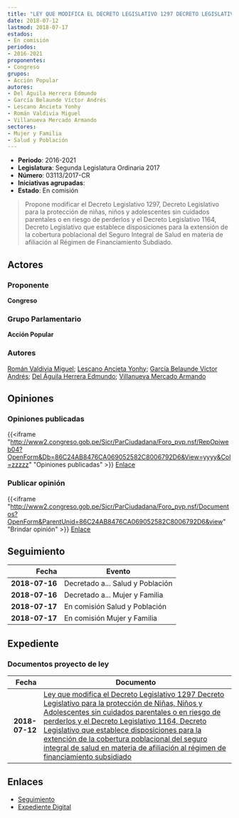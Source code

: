```yaml
---
title: "LEY QUE MODIFICA EL DECRETO LEGISLATIVO 1297 DECRETO LEGISLATIVO PARA LA PROTECCIÓN DE NIÑAS, NIÑOS Y ADOLESCENTES SIN CUIDADOS PARENTALES O EN RIESGO DE PERDERLOS Y EL DECRETO LEGISLATIVO 1164, DECRETO LEGISLATIVO QUE ESTABLECE DISPOSICIONES PARA LA EXTENSIÓN DE LA COBERTURA POBLACIONAL DEL SEGURO INTEGRAL DE SALUD EN MATERIA DE AFILIACIÓN AL RÉGIMEN DE FINANCIAMIENTO SUBSIDIARIO"
date: 2018-07-12
lastmod: 2018-07-17
estados:
- En comisión
periodos:
- 2016-2021
proponentes:
- Congreso
grupos:
- Acción Popular
autores:
- Del Águila Herrera Edmundo
- García Belaunde Víctor Andrés
- Lescano Ancieta Yonhy
- Román Valdivia Miguel
- Villanueva Mercado Armando
sectores:
- Mujer y Familia
- Salud y Población
---
```

- **Periodo**: 2016-2021
- **Legislatura**: Segunda Legislatura Ordinaria 2017
- **Número**: 03113/2017-CR
- **Iniciativas agrupadas**: 
- **Estado**: En comisión

> Propone modificar el Decreto Legislativo 1297, Decreto Legislativo para la protección de niñas, niños y adolescentes sin cuidados parentales o en riesgo de perderlos y el Decreto Legislativo 1164, Decreto Legislativo que establece disposiciones para la extensión de la cobertura poblacional del Seguro Integral de Salud en materia de afiliación al Régimen de Financiamiento Subdiado.


## Actores

### Proponente

**Congreso**

### Grupo Parlamentario

**Acción Popular**

### Autores

[Román Valdivia Miguel](mailto:mailto:mroman@congreso.gob.pe); [Lescano Ancieta Yonhy](mailto:mailto:ylescano@congreso.gob.pe); [García Belaunde Víctor Andrés](mailto:mailto:vgarciabelaunde@congreso.gob.pe); [Del Águila Herrera Edmundo](mailto:mailto:edelaguila@congreso.gob.pe); [Villanueva Mercado Armando](mailto:mailto:avillanuevam@congreso.gob.pe)

## Opiniones

### Opiniones publicadas

{{<iframe "http://www2.congreso.gob.pe/Sicr/ParCiudadana/Foro_pvp.nsf/RepOpiweb04?OpenForm&Db=86C24AB8476CA069052582C8006792D6&View=yyyy&Col=zzzzz" "Opiniones publicadas" >}}
[Enlace](http://www2.congreso.gob.pe/Sicr/ParCiudadana/Foro_pvp.nsf/RepOpiweb04?OpenForm&Db=86C24AB8476CA069052582C8006792D6&View=yyyy&Col=zzzzz)

### Publicar opinión

{{<iframe "http://www2.congreso.gob.pe/Sicr/ParCiudadana/Foro_pvp.nsf/Documentos?OpenForm&ParentUnid=86C24AB8476CA069052582C8006792D6&view" "Brindar opinión" >}}
[Enlace](http://www2.congreso.gob.pe/Sicr/ParCiudadana/Foro_pvp.nsf/Documentos?OpenForm&ParentUnid=86C24AB8476CA069052582C8006792D6&view)


## Seguimiento

| Fecha | Evento |
|------:|--------|
| **2018-07-16** | Decretado a... Salud y Población |
| **2018-07-16** | Decretado a... Mujer y Familia |
| **2018-07-17** | En comisión Salud y Población |
| **2018-07-17** | En comisión Mujer y Familia |

## Expediente

### Documentos proyecto de ley

| Fecha | Documento |
|------:|-----------|
| **2018-07-12** | [Ley que modifica el Decreto Legislativo 1297 Decreto Legislativo para la protección de Niñas, Niños y Adolescentes sin cuidados parentales o en riesgo de perderlos y el Decreto Legislativo 1164, Decreto Legislativo que establece disposiciones para la extención de la cobertura poblacional del seguro integral de salud en materia de afiliación al régimen de financiamiento subsidiado](http://www.leyes.congreso.gob.pe/Documentos/2016_2021/Proyectos_de_Ley_y_de_Resoluciones_Legislativas/PL0311320180712..pdf) |

## Enlaces

- [Seguimiento](http://www2.congreso.gob.pe/Sicr/TraDocEstProc/CLProLey2016.nsf/f7fff46988ca05b1052578e100829cc7/c7755eb4decf4aeb052582c800703a24?OpenDocument)
- [Expediente Digital](http://www2.congreso.gob.pe/Sicr/TraDocEstProc/Expvirt_2011.nsf/visbusqptramdoc1621/03113?opendocument)

